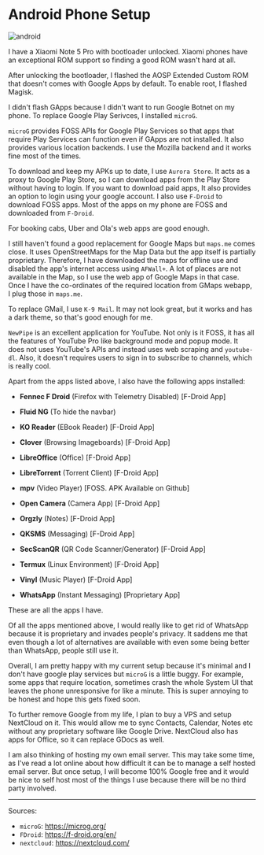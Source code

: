 # Android Phone Setup

<picture>
  <img src="/images/android.png" alt="android">
</picture>

I have a Xiaomi Note 5 Pro with bootloader unlocked. Xiaomi phones have an exceptional
ROM support so finding a good ROM wasn't hard at all.

After unlocking the bootloader, I flashed the AOSP Extended Custom ROM that doesn't comes with Google Apps by default.
To enable root, I flashed Magisk.

I didn't flash GApps because I didn't want to run Google Botnet on my phone.
To replace Google Play Serivces, I installed `microG`.

`microG` provides FOSS APIs for Google Play Services so that apps that require Play Services can function
even if GApps are not installed. It also provides various location backends. I use the Mozilla backend and it works fine most of the times.

To download and keep my APKs up to date, I use `Aurora Store`. It acts as a proxy to Google Play Store, so I can download apps
from the Play Store without having to login. If you want to download paid apps, It also provides an option to login using your
google account.
I also use `F-Droid` to download FOSS apps. Most of the apps on my phone are FOSS and downloaded from `F-Droid`.

For booking cabs, Uber and Ola's web apps are good enough.

I still haven't found a good replacement for Google Maps but `maps.me` comes close. It uses OpenStreetMaps for the Map Data
but the app itself is partially proprietary. Therefore, I have downloaded the maps for offline use and disabled the app's
internet access using `AFWall+`. A lot of places are not available in the Map, so I use the web app of Google Maps
in that case. Once I have the co-ordinates of the required location from GMaps webapp, I plug those in `maps.me`.

To replace GMail, I use `K-9 Mail`. It may not look great, but it works and has a dark theme, so that's good enough for me.

`NewPipe` is an excellent application for YouTube. Not only is it FOSS, it has all the features of YouTube Pro like background mode
and popup mode. It does not uses YouTube's APIs and instead uses web scraping and `youtube-dl`.
Also, it doesn't requires users to sign in to subscribe to channels, which is really cool.

Apart from the apps listed above, I also have the following apps installed:

 - **Fennec F Droid** (Firefox with Telemetry Disabled) [F-Droid App]

 - **Fluid NG** (To hide the navbar)

 - **KO Reader** (EBook Reader) [F-Droid App]

 - **Clover** (Browsing Imageboards) [F-Droid App]

 - **LibreOffice** (Office) [F-Droid App]

 - **LibreTorrent** (Torrent Client) [F-Droid App]

 - **mpv** (Video Player) [FOSS. APK Available on Github]

 - **Open Camera** (Camera App) [F-Droid App]

 - **Orgzly** (Notes) [F-Droid App]

 - **QKSMS** (Messaging) [F-Droid App]

 - **SecScanQR** (QR Code Scanner/Generator) [F-Droid App]

 - **Termux** (Linux Environment) [F-Droid App]

 - **Vinyl** (Music Player) [F-Droid App]

 - **WhatsApp** (Instant Messaging) [Proprietary App]

These are all the apps I have.

Of all the apps mentioned above, I would really like to get rid of WhatsApp
because it is proprietary and invades people's privacy. It saddens me that even though
a lot of alternatives are available with even some being better than WhatsApp,
people still use it.

Overall, I am pretty happy with my current setup because it's minimal and I don't have google play services
but `microG` is a little buggy. For example, some apps that require location, sometimes crash the whole System UI that
leaves the phone unresponsive for like a minute. This is super annoying to be honest and hope this gets fixed soon.

To further remove Google from my life, I plan to buy a VPS and setup NextCloud on it. This
would allow me to sync Contacts, Calendar, Notes etc without any proprietary software like Google Drive.
NextCloud also has apps for Office, so it can replace GDocs as well.

I am also thinking of hosting my own email server. This may take some time, as I've read a lot online
about how difficult it can be to manage a self hosted email server. But once setup, I will become 100% Google free
and it would be nice to self host most of the things I use because there will be no third party involved. 

---

Sources:

- `microG`: <https://microg.org/>
- `FDroid`: <https://f-droid.org/en/>
- `nextcloud`: <https://nextcloud.com/>
